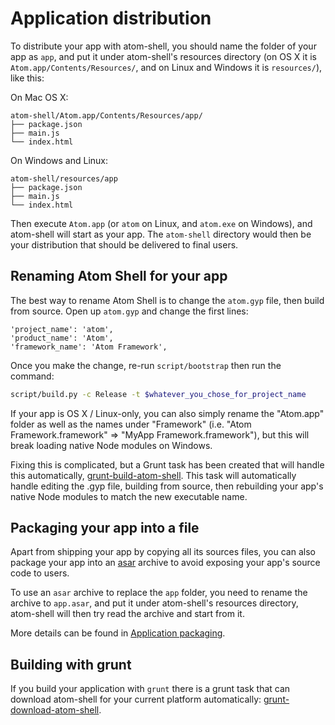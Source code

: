 # Application distribution

To distribute your app with atom-shell, you should name the folder of your app
as `app`, and put it under atom-shell's resources directory (on OS X it is
`Atom.app/Contents/Resources/`, and on Linux and Windows it is `resources/`),
like this:

On Mac OS X:

```text
atom-shell/Atom.app/Contents/Resources/app/
├── package.json
├── main.js
└── index.html
```

On Windows and Linux:

```text
atom-shell/resources/app
├── package.json
├── main.js
└── index.html
```

Then execute `Atom.app` (or `atom` on Linux, and `atom.exe` on Windows), and
atom-shell will start as your app. The `atom-shell` directory would then be
your distribution that should be delivered to final users.

## Renaming Atom Shell for your app

The best way to rename Atom Shell is to change the `atom.gyp` file, then build
from source. Open up `atom.gyp` and change the first lines:

```
'project_name': 'atom',
'product_name': 'Atom',
'framework_name': 'Atom Framework',
```

Once you make the change, re-run `script/bootstrap` then run the command:

```sh
script/build.py -c Release -t $whatever_you_chose_for_project_name
```

If your app is OS X / Linux-only, you can also simply rename the "Atom.app"
folder as well as the names under "Framework" (i.e. "Atom Framework.framework"
=> "MyApp Framework.framework"), but this will break loading native Node
modules on Windows.

Fixing this is complicated, but a Grunt task has been created that will handle
this automatically,
[grunt-build-atom-shell](https://github.com/paulcbetts/grunt-build-atom-shell).
This task will automatically handle editing the .gyp file, building from
source, then rebuilding your app's native Node modules to match the new
executable name.

## Packaging your app into a file

Apart from shipping your app by copying all its sources files, you can also
package your app into an [asar](https://github.com/atom/asar) archive to avoid
exposing your app's source code to users.

To use an `asar` archive to replace the `app` folder, you need to rename the
archive to `app.asar`, and put it under atom-shell's resources directory,
atom-shell will then try read the archive and start from it. 

More details can be found in [Application packaging](application-packaging.md).

## Building with grunt

If you build your application with `grunt` there is a grunt task that can
download atom-shell for your current platform automatically:
[grunt-download-atom-shell](https://github.com/atom/grunt-download-atom-shell).
